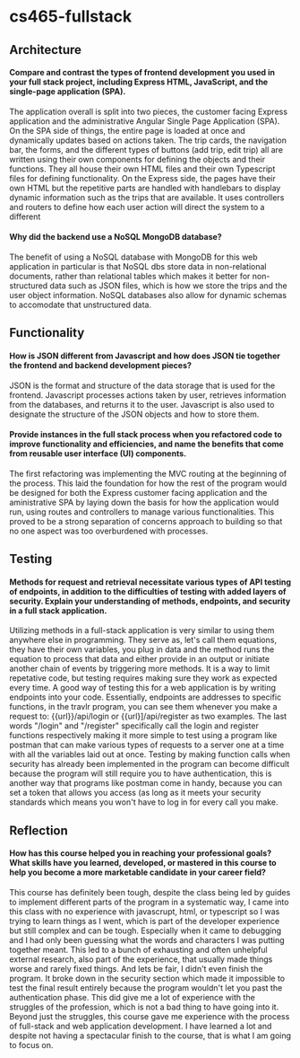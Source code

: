 # cs465-fullstack

## Architecture
#### Compare and contrast the types of frontend development you used in your full stack project, including Express HTML, JavaScript, and the single-page application (SPA).
The application overall is split into two pieces, the customer facing Express application and the administrative Angular Single Page Application (SPA). On the SPA side of things, the entire page is loaded at once and dynamically updates based on actions taken. The trip cards, the navigation bar, the forms, and the different types of buttons (add trip, edit trip) all are written using their own components for defining the objects and their functions. They all house their own HTML files and their own Typescript files for defining functionality. On the Express side, the pages have their own HTML but the repetitive parts are handled with handlebars to display dynamic information such as the trips that are available. It uses controllers and routers to define how each user action will direct the system to a different

#### Why did the backend use a NoSQL MongoDB database?
The benefit of using a NoSQL database with MongoDB for this web application in particular is that NoSQL dbs store data in non-relational documents, rather than relational tables which makes it better for non-structured data such as JSON files, which is how we store the trips and the user object information. NoSQL databases also allow for dynamic schemas to accomodate that unstructured data.

## Functionality
#### How is JSON different from Javascript and how does JSON tie together the frontend and backend development pieces?
JSON is the format and structure of the data storage that is used for the frontend. Javascript processes actions taken by user, retrieves information from the databases, and returns it to the user. Javascript is also used to designate the structure of the JSON objects and how to store them.

#### Provide instances in the full stack process when you refactored code to improve functionality and efficiencies, and name the benefits that come from reusable user interface (UI) components.
The first refactoring was implementing the MVC routing at the beginning of the process. This laid the foundation for how the rest of the program would be designed for both the Express customer facing application and the aministrative SPA by laying down the basis for how the application would run, using routes and controllers to manage various functionalities. This proved to be a strong separation of concerns approach to building so that no one aspect was too overburdened with processes.

## Testing
#### Methods for request and retrieval necessitate various types of API testing of endpoints, in addition to the difficulties of testing with added layers of security. Explain your understanding of methods, endpoints, and security in a full stack application.
Utilizing methods in a full-stack application is very similar to using them anywhere else in programming. They serve as, let's call them equations, they have their own variables, you plug in data and the method runs the equation to process that data and either provide in an output or initiate another chain of events by triggering more methods. It is a way to limit repetative code, but testing requires making sure they work as expected every time. A good way of testing this for a web application is by writing endpoints into your code. Essentially, endpoints are addresses to specific functions, in the travlr program, you can see them whenever you make a request to:
{{url}}/api/login or {{url}]/api/register as two examples. The last words "/login" and "/register" specifically call the login and register functions respectively making it more simple to test using a program like postman that can make various types of requests to a server one at a time with all the variables laid out at once. Testing by making function calls when security has already been implemented in the program can become difficult because the program will still require you to have authentication, this is another way that programs like postman come in handy, because you can set a token that allows you access (as long as it meets your security standards which means you won't have to log in for every call you make.


## Reflection
#### How has this course helped you in reaching your professional goals? What skills have you learned, developed, or mastered in this course to help you become a more marketable candidate in your career field?
This course has definitely been tough, despite the class being led by guides to implement different parts of the program in a systematic way, I came into this class with no experience with javascrupt, html, or typescript so I was trying to learn things as I went, which is part of the developer experience but still complex and can be tough. Especially when it came to debugging and I had only been guessing what the words and characters I was putting together meant. This led to a bunch of exhausting and often unhelpful external research, also part of the experience, that usually made things worse and rarely fixed things. And lets be fair, I didn't even finish the program. It broke down in the security section which made it impossible to test the final result entirely because the program wouldn't let you past the authentication phase. This did give me a lot of experience with the struggles of the profession, which is not a bad thing to have going into it. Beyond just the struggles, this course gave me experience with the process of full-stack and web application development. I have learned a lot and despite not having a spectacular finish to the course, that is what I am going to focus on.
